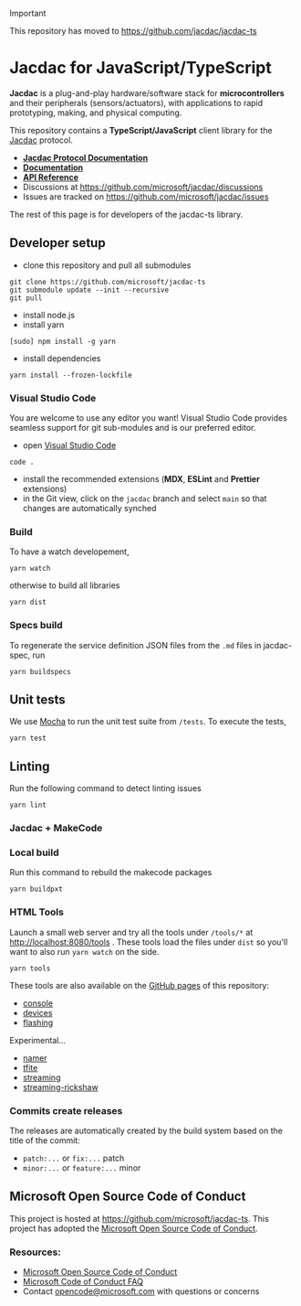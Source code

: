 > [!IMPORTANT]
> This repository has moved to https://github.com/jacdac/jacdac-ts 
 
# Jacdac for JavaScript/TypeScript

**Jacdac** is a plug-and-play hardware/software stack
for **microcontrollers** and their peripherals (sensors/actuators),
with applications to rapid prototyping, making, and physical computing.

This repository contains a **TypeScript/JavaScript** client library for the [Jacdac](https://aka.ms/jacdac) protocol.

-   **[Jacdac Protocol Documentation](https://aka.ms/jacdac/)**
-   **[Documentation](https://microsoft.github.io/jacdac-docs/clients/javascript/)**
-   **[API Reference](https://microsoft.github.io/jacdac-ts/)**
-   Discussions at https://github.com/microsoft/jacdac/discussions
-   Issues are tracked on https://github.com/microsoft/jacdac/issues

The rest of this page is for developers of the jacdac-ts library.

## Developer setup

-   clone this repository and pull all submodules

```
git clone https://github.com/microsoft/jacdac-ts
git submodule update --init --recursive
git pull
```

-   install node.js
-   install yarn

```
[sudo] npm install -g yarn
```

-   install dependencies

```
yarn install --frozen-lockfile
```

### Visual Studio Code

You are welcome to use any editor you want! Visual Studio Code
provides seamless support for git sub-modules and is our preferred editor.

-   open [Visual Studio Code](https://code.visualstudio.com/)

```
code .
```

-   install the recommended extensions (**MDX**, **ESLint** and **Prettier** extensions)
-   in the Git view, click on the `jacdac` branch and select `main` so that changes are automatically synched

### Build

To have a watch developement,

```
yarn watch
```

otherwise to build all libraries

```
yarn dist
```

### Specs build

To regenerate the service definition JSON files from the `.md` files in jacdac-spec,
run

```
yarn buildspecs
```

## Unit tests

We use [Mocha](https://mochajs.org/) to run the unit test suite from `/tests`. To execute the tests,

```
yarn test
```

## Linting

Run the following command to detect linting issues

```
yarn lint
```

### Jacdac + MakeCode

### Local build

Run this command to rebuild the makecode packages

```
yarn buildpxt
```

### HTML Tools

Launch a small web server and
try all the tools under `/tools/*` at [http://localhost:8080/tools](http://localhost:8080/tools) . These tools load the files under `dist` so you'll want
to also run `yarn watch` on the side.

```
yarn tools
```

These tools are also available on the [GitHub pages](https://microsoft.github.io/jacdac-ts/) of this repository:

-   [console](https://microsoft.github.io/jacdac-ts/tools/console.html)
-   [devices](https://microsoft.github.io/jacdac-ts/tools/devices.html)
-   [flashing](https://microsoft.github.io/jacdac-ts/tools/flashing.html)

Experimental...

-   [namer](https://microsoft.github.io/jacdac-ts/tools/namer.html)
-   [tfite](https://microsoft.github.io/jacdac-ts/tools/tflite.html)
-   [streaming](https://microsoft.github.io/jacdac-ts/tools/streaming.html)
-   [streaming-rickshaw](https://microsoft.github.io/jacdac-ts/tools/streaming-rickshaw.html)

### Commits create releases

The releases are automatically created by the build system based on the title of the commit:

-   `patch:...` or `fix:...` patch
-   `minor:...` or `feature:...` minor

## Microsoft Open Source Code of Conduct

This project is hosted at https://github.com/microsoft/jacdac-ts.
This project has adopted the
[Microsoft Open Source Code of Conduct](https://opensource.microsoft.com/codeofconduct/).

### Resources:

-   [Microsoft Open Source Code of Conduct](https://opensource.microsoft.com/codeofconduct/)
-   [Microsoft Code of Conduct FAQ](https://opensource.microsoft.com/codeofconduct/faq/)
-   Contact [opencode@microsoft.com](mailto:opencode@microsoft.com) with questions or concerns
